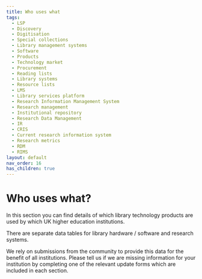 ```yaml
---
title: Who uses what
tags:
  - LSP
  - Discovery
  - Digitisation
  - Special collections
  - Library management systems
  - Software
  - Products
  - Technology market
  - Procurement
  - Reading lists
  - Library systems
  - Resource lists
  - LMS
  - Library services platform
  - Research Information Management System
  - Research management
  - Institutional repository
  - Research Data Management
  - IR
  - CRIS
  - Current research information system
  - Research metrics
  - RDM
  - RIMS
layout: default
nav_order: 16
has_children: true
---
```


# Who uses what?

In this section you can find details of which library technology products are used by which UK higher education institutions.

There are separate data tables for library hardware / software and research systems.

We rely on submissions from the community to provide this data for the benefit of all institutions. Please tell us if we are missing information for your institution by completing one of the relevant update forms which are included in each section.

[](https://docs.google.com/forms/d/e/1FAIpQLSfw8F_kyteM3i1ohJlKqyxhbLv60sOaIpMeBWnQpLBK8rFx3A/viewform)
